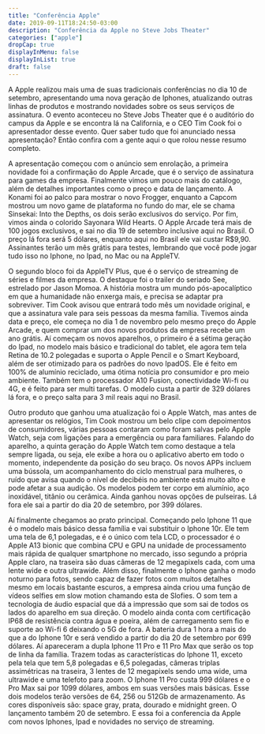 ```yaml
---
title: "Conferência Apple"
date: 2019-09-11T18:24:50-03:00
description: "Conferência da Apple no Steve Jobs Theater"
categories: ["apple"]
dropCap: true
displayInMenu: false
displayInList: true
draft: false
---
```


A Apple realizou mais uma de suas tradicionais conferências no dia 10 de setembro, apresentando uma nova geração de Iphones, atualizando outras linhas de produtos e mostrando novidades sobre os seus serviços de assinatura. O evento aconteceu no Steve Jobs Theater que é o auditório do campus da Apple e se encontra lá na California, e o CEO Tim Cook foi o apresentador desse evento. Quer saber tudo que foi anunciado nessa apresentação? Então confira com a gente aqui o que rolou nesse resumo completo.

A apresentação começou com o anúncio sem enrolação, a primeira novidade foi a confirmação do Apple Arcade, que é o serviço de assinatura para games da empresa. Finalmente vimos um pouco mais do catálogo, além de detalhes importantes como o preço e data de lançamento. A Konami foi ao palco para mostrar o novo Frogger, enquanto a Capcom mostrou um novo game de plataforma no fundo do mar, ele se chama Sinsekai: Into the Depths, os dois serão exclusivos do serviço. Por fim, vimos ainda o colorido Sayonara Wild Hearts. O Apple Arcade terá mais de 100 jogos exclusivos, e sai no dia 19 de setembro inclusive aqui no Brasil. O preço lá fora será 5 dólares, enquanto aqui no Brasil ele vai custar R$9,90. Assinantes terão um mês grátis para testes, lembrando que você pode jogar tudo isso no Iphone, no Ipad, no Mac ou na AppleTV.

O segundo bloco foi da AppleTV Plus, que é o serviço de streaming de séries e filmes da empresa. O destaque foi o trailer do seriado See, estrelado por Jason Momoa. A história mostra um mundo pós-apocalíptico em que a humanidade não enxerga mais, e precisa se adaptar pra sobreviver. Tim Cook avisou que entrará todo mês um novidade original, e que a assinatura vale para seis pessoas da mesma família. Tivemos ainda data e preço, ele começa no dia 1 de novembro pelo mesmo preço do Apple Arcade, e quem comprar um dos novos produtos da empresa recebe um ano grátis.
Aí começam os novos aparelhos, o primeiro é a sétima geração do Ipad, no modelo mais básico e tradicional do tablet, ele agora tem tela Retina de 10.2 polegadas e suporta o Apple Pencil e o Smart Keyboard, além de ser otimizado para os padrões do novo IpadOS. Ele é feito em 100% de alumínio reciclado, uma ótima notícia pro consumidor e pro meio ambiente. Também tem o processador A10 Fusion, conectividade Wi-fi ou 4G, e é feito para ser multi tarefas. O modelo custa a partir de 329 dólares lá fora, e o preço salta para 3 mil reais aqui no Brasil.

Outro produto que ganhou uma atualização foi o Apple Watch, mas antes de apresentar os relógios, Tim Cook mostrou um belo clipe com depoimentos de consumidores, várias pessoas contaram como foram salvas pelo Apple Watch, seja com ligações para a emergência ou para familiares. Falando do aparelho, a quinta geração do Apple Watch tem como destaque a tela sempre ligada, ou seja, ele exibe a hora ou o aplicativo aberto em todo o momento, independente da posição do seu braço. Os novos APPs incluem uma bússola, um acompanhamento do ciclo menstrual para mulheres, o ruído que avisa quando o nível de decibéis no ambiente está muito alto e pode afetar a sua audição. Os modelos podem ter corpo em alumínio, aço inoxidável, titânio ou cerâmica. Ainda ganhou novas opções de pulseiras. Lá fora ele sai a partir do dia 20 de setembro, por 399 dólares.

Aí finalmente chegamos ao prato principal. Começando pelo Iphone 11 que é o modelo mais básico dessa família e vai substituir o Iphone 10r. Ele tem uma tela de 6,1 polegadas, e é o único com tela LCD, o processador é o Apple A13 bionic que combina CPU e GPU na unidade de processamento mais rápida de qualquer smartphone no mercado, isso segundo a própria Apple claro, na traseira são duas câmeras de 12 megapixels cada, com uma lente wide e outra ultrawide. Além disso, finalmente o Iphone ganha o modo noturno para fotos, sendo capaz de fazer fotos com muitos detalhes mesmo em locais bastante escuros, a empresa ainda criou uma função de vídeos selfies em slow motion chamando esta de Slofies. O som tem a tecnologia de áudio espacial que dá a impressão que som sai de todos os lados do aparelho em sua direção. O modelo ainda conta com certificação IP68 de resistência contra água e poeira, além de carregamento sem fio e suporte ao Wi-fi 6 deixando o 5G de fora. A bateria dura 1 hora a mais do que a do Iphone 10r e será vendido a partir do dia 20 de setembro por 699 dólares. Aí apareceram a dupla Iphone 11 Pro e 11 Pro Max que serão os top de linha da família. Trazem todas as características do Iphone 11, exceto pela tela que tem 5,8 polegadas e 6,5 polegadas, câmeras triplas assimétricas na traseira, 3 lentes de 12 megapixels sendo uma wide, uma ultrawide e uma telefoto para zoom. O Iphone 11 Pro custa 999 dólares e o Pro Max sai por 1099 dólares, ambos em suas versões mais básicas. Esse dois modelos terão versões de 64, 256 ou 512Gb de armazenamento. As cores disponíveis são: space gray, prata, dourado e midnight green. O lançamento também 20 de setembro. E essa foi a conferencia da Apple com novos Iphones, Ipad e novidades no serviço de streaming.
